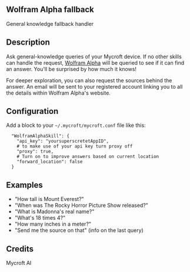 ## Wolfram Alpha fallback
General knowledge fallback handler

## Description 
Ask general-knowledge queries of your Mycroft device.  If no other skills can
handle the request, [Wolfram Alpha](https://wolframalpha.com) will be queried
to see if it can find an answer.  You'll be surprised by how much it knows!

For deeper exploration, you can also request the sources behind the answer.
An email will be sent to your registered account linking you to all the
details within Wolfram Alpha's website.

## Configuration

Add a block to your `~/.mycroft/mycroft.conf` file like this:

```
  "WolframAlphaSkill": {
    "api_key": "yoursuperscretetAppID",
    # to make use of your api key turn proxy off
    "proxy": true, 
    # Turn on to improve answers based on current location
    "forward_location": false
  }
```

## Examples 
* "How tall is Mount Everest?"
* "When was The Rocky Horror Picture Show released?"
* "What is Madonna's real name?"
* "What's 18 times 4?"
* "How many inches in a meter?"
* "Send me the source on that" (info on the last query)

## Credits 
Mycroft AI
